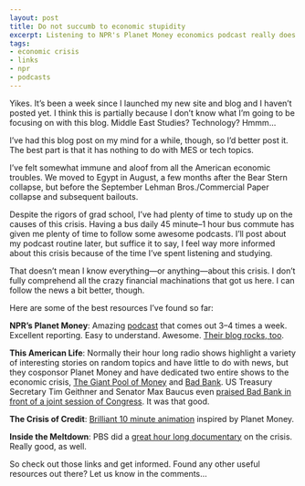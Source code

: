 ```yaml
---
layout: post
title: Do not succumb to economic stupidity
excerpt: Listening to NPR's Planet Money economics podcast really does help to understand the current economic crisis.
tags:
- economic crisis
- links
- npr
- podcasts
---
```


Yikes. It’s been a week since I launched my new site and blog and I haven’t posted yet. I think this is partially because I don’t know what I’m going to be focusing on with this blog. Middle East Studies? Technology? Hmmm…
	
I’ve had this blog post on my mind for a while, though, so I’d better post it. The best part is that it has nothing to do with MES or tech topics.

I’ve felt somewhat immune and aloof from all the American economic troubles. We moved to Egypt in August, a few months after the Bear Stern collapse, but before the September Lehman Bros./Commercial Paper collapse and subsequent bailouts.

Despite the rigors of grad school, I’ve had plenty of time to study up on the causes of this crisis. Having a bus daily 45 minute–1 hour bus commute has given me plenty of time to follow some awesome podcasts. I’ll post about my podcast routine later, but suffice it to say, I feel way more informed about this crisis because of the time I’ve spent listening and studying.

That doesn’t mean I know everything—or anything—about this crisis. I don’t fully comprehend all the crazy financial machinations that got us here. I can follow the news a bit better, though.

Here are some of the best resources I’ve found so far:
	
**NPR’s Planet Money**: Amazing [podcast](http://www.npr.org/rss/podcast/podcast_detail.php?siteId=94411890) that comes out 3–4 times a week. Excellent reporting. Easy to understand. Awesome. [Their blog rocks, too](http://www.npr.org/money).

**This American Life**: Normally their hour long radio shows highlight a variety of interesting stories on random topics and have little to do with news, but they cosponsor Planet Money and have dedicated two entire shows to the economic crisis, [The Giant Pool of Money](http://www.thisamericanlife.org/Radio_Episode.aspx?sched=1242) and [Bad Bank](http://www.thisamericanlife.org/Radio_Episode.aspx?sched=1285). US Treasury Secretary Tim Geithner and Senator Max Baucus even [praised Bad Bank in front of a joint session of Congress](http://www.npr.org/blogs/money/2009/03/some_doll_house_or_other.html). It was that good.

**The Crisis of Credit**: [Brilliant 10 minute animation](http://vimeo.com/3261363) inspired by Planet Money.

**Inside the Meltdown**: PBS did a [great hour long documentary](http://www.pbs.org/wgbh/pages/frontline/meltdown/) on the crisis. Really good, as well.

So check out those links and get informed. Found any other useful resources out there? Let us know in the comments…